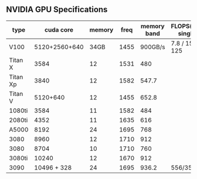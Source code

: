 ## NVIDIA GPU Specifications
| type | cuda core | memory | freq | memory band | FLOPS(double, single, dl)|
| --- | --- | --- | --- | --- | --- |
|V100|5120+2560+640|34GB|1455|900GB/s| 7.8 / 15.7 / 125 |
|Titan X| 3584 | 12|1531|480||
|Titan Xp| 3840 | 12 | 1582 | 547.7 | 
|Titan V| 5120+640 | 12 | 1455 | 652.8 | 
|1080ti| 3584 | 11 | 1582 | 484 | 
|2080ti| 4352 | 11 | 1635 | 616 | 
|A5000| 8192 | 24 | 1695 | 768
|3080| 8960 | 12 | 1710 | 912 |
|3080| 8704 | 10 | 1710 | 760 |
|3080ti| 10240 | 12 | 1670 | 912 |
|3090| 10496 + 328 | 24 |1695 | 936.2 | 556/35 